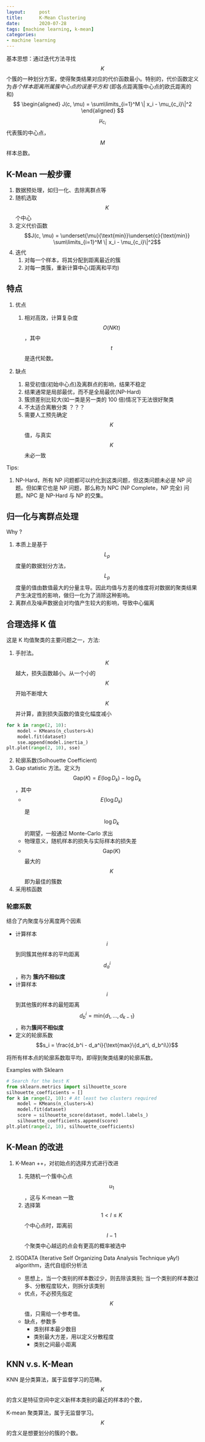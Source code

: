 ```yaml
---
layout:     post
title:      K-Mean Clustering 
date:       2020-07-28
tags: [machine learning, k-mean]
categories: 
- machine learning
---
```


基本思想：通过迭代方法寻找$$K$$个簇的一种划分方案，使得聚类结果对应的代价函数最小。特别的，代价函数定义为*各个样本距离所属簇中心点的误差平方和* (即各点距离簇中心点的欧氏距离的和)
$$
\begin{aligned}
    J(c, \mu) = \sum\limits_{i=1}^M \| x_i - \mu_{c_i}\|^2
\end{aligned}
$$
$$\mu_{c_i}$$代表簇的中心点，$$M$$样本总数。

## K-Mean 一般步骤
1. 数据预处理，如归一化、去除离群点等
2. 随机选取$$K$$个中心
3. 定义代价函数 $$J(c, \mu) = \underset{\mu}{\text{min}}\underset{c}{\text{min}} \sum\limits_{i=1}^M \| x_i - \mu_{c_i}\|^2$$
4. 迭代
    1. 对每一个样本，将其分配到距离最近的簇
    2. 对每一类簇，重新计算中心(距离和平均)

## 特点
1. 优点
    1. 相对高效，计算复杂度 $$ O(NKt) $$，其中 $$ t $$是迭代轮数。

2. 缺点
    1. 易受初值(初始中心点)及离群点的影响，结果不稳定
    2. 结果通常是局部最优，而不是全局最优(NP-Hard)
    3. 簇颁差别比较大(如一类是另一类的 100 倍)情况下无法很好聚类
    4. 不太适合离散分类 ？？？
    5. 需要人工预先确定 $$ K $$ 值，与真实 $$ K $$ 未必一致


Tips: 
1. NP-Hard，所有 NP 问题都可以约化到这类问题，但这类问题未必是 NP 问题。但如果它也是 NP 问题，那么称为 NPC (NP Complete，NP 完全) 问题。NPC 是 NP-Hard 与 NP 的交集。

## 归一化与离群点处理
Why ?
1. 本质上是基于$$ L_p$$ 度量的数据划分方法，$$L_p$$ 度量的值由数值最大的分量主导。因此均值与方差的维度将对数据的聚类结果产生决定性的影响，做归一化为了消除这种影响。
2. 离群点及噪声数据会对均值产生较大的影响，导致中心偏离


## 合理选择 K 值
这是 K 均值聚类的主要问题之一，方法:
1. 手肘法。$$ K$$ 越大，损失函数越小。从一个小的 $$K$$ 开始不断增大 $$K$$ 并计算，直到损失函数的值变化幅度减小
```python
for k in range(2, 10): 
    model = KMeans(n_clusters=k)
    model.fit(dataset)
    sse.append(model.inertia_)
plt.plot(range(2, 10), sse)
```
2. 轮廓系数(Solhouette Coefficient)
3. Gap statistic 方法。定义为 $$ \text{Gap}(K) = E(\log D_k) - \log D_k $$，其中
    * $$ E(\log D_k) $$ 是 $$ \log D_k $$ 的期望，一般通过 Monte-Carlo 求出
    * 物理意义，随机样本的损失与实际样本的损失差
    * $$ \text{Gap}(K) $$ 最大的 $$ K$$ 即为最佳的簇数
4. 采用核函数

### 轮廓系数
结合了内聚度与分离度两个因素
* 计算样本 $$i$$ 到同簇其他样本的平均距离 $$ d_a^i $$，称为 **簇内不相似度**
* 计算样本$$i$$到其他簇的样本的最短距离 $$ d_b^i = \text{min} \{ d_1, ..., d_{k-1}\}$$，称为**簇间不相似度**
* 定义的轮廓系数 $$s_i = \frac{d_b^i - d_a^i}{\text{max}\{d_a^i, d_b^i\}}$$

将所有样本点的轮廓系数取平均，即得到聚类结果的轮廓系数。

Examples with Sklearn

```python
# Search for the best K
from sklearn.metrics import silhouette_score
silhouette_coefficients = []
for k in range(2, 10): # At least two clusters required
    model = KMeans(n_clusters=k)
    model.fit(dataset)
    score = silhouette_score(dataset, model.labels_)
    silhouette_coefficients.append(score)
plt.plot(range(2, 10), silhouette_coefficients)
```


## K-Mean 的改进
1. K-Mean ++，对初始点的选择方式进行改进
    1. 先随机一个簇中心点 $$ u_1 $$，这与 K-mean 一致
    2. 选择第 $$ 1 < l \leq K $$ 个中心点时，距离前 $$l-1$$ 个聚类中心越远的点会有更高的概率被选中
    
2. ISODATA (Iterative Self Organizing Data Analysis Technique yAy!) algorithm，迭代自组织分析法
    * 思想上，当一个类别的样本数过少，则去除该类别; 当一个类别的样本数过多、分散程度较大，则拆分该类别
    * 优点，不必预先指定 $$K$$ 值，只需给一个参考值。
    * 缺点，参数多
        * 类别样本最少数目
        * 类别最大方差，用以定义分散程度
        * 类别之间最小距离 


## KNN v.s. K-Mean
KNN 是分类算法，属于监督学习的范畴。$$ K $$ 的含义是特征空间中定义新样本类别的最近的样本的个数，

K-mean 聚类算法，属于无监督学习。$$ K $$ 的含义是想要划分的簇的个数。
